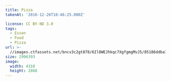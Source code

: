 ```yaml
---
title: Pizza
takenAt: '2016-12-26T18:46:25.000Z'

license: CC BY-ND 3.0
tags:
  - Essen
  - Food
  - Pizza
url: >-
  //images.ctfassets.net/bncv3c2gt878/6Il8WEJhkqc7XgfgmgMvJ5/85186ddba7ac46b7ffe056e0d4489947/pizza_31870924396_o
size: 2996393
image:
  width: 4310
  height: 2868
---
```

